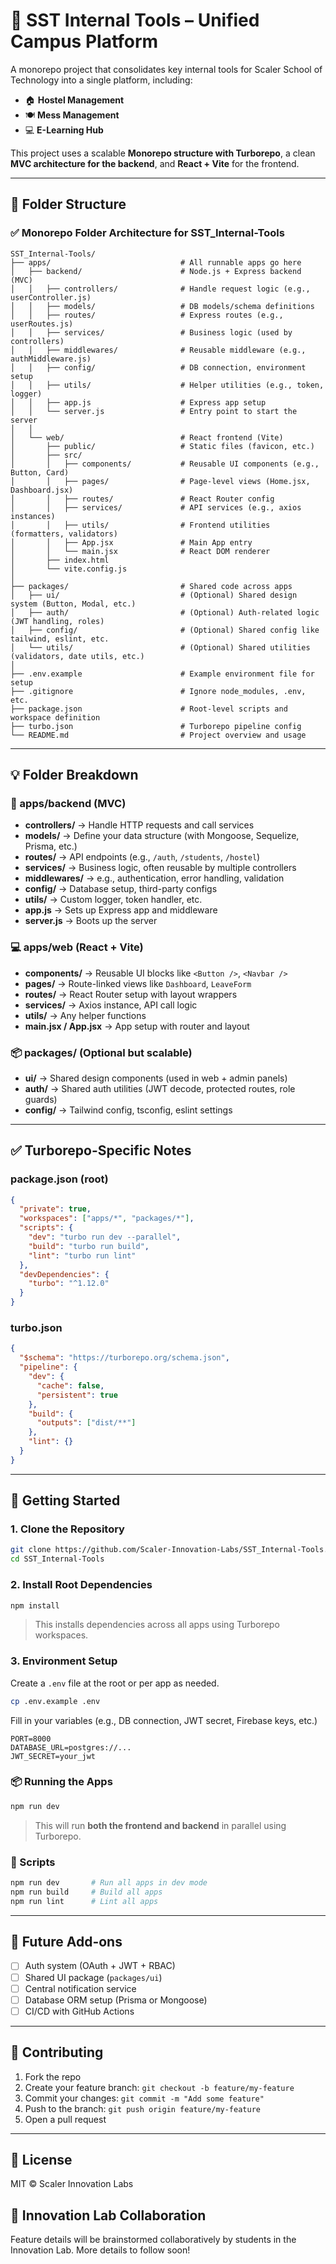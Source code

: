 # 🏫 SST Internal Tools – Unified Campus Platform

A monorepo project that consolidates key internal tools for Scaler School of Technology into a single platform, including:

- 🏠 **Hostel Management**
- 🍽️ **Mess Management**
- 💻 **E-Learning Hub**

This project uses a scalable **Monorepo structure with Turborepo**, a clean **MVC architecture for the backend**, and **React + Vite** for the frontend.

---

## 📁 Folder Structure

### ✅ Monorepo Folder Architecture for SST_Internal-Tools

```
SST_Internal-Tools/
├── apps/                             # All runnable apps go here
│   ├── backend/                      # Node.js + Express backend (MVC)
│   │   ├── controllers/              # Handle request logic (e.g., userController.js)
│   │   ├── models/                   # DB models/schema definitions
│   │   ├── routes/                   # Express routes (e.g., userRoutes.js)
│   │   ├── services/                 # Business logic (used by controllers)
│   │   ├── middlewares/              # Reusable middleware (e.g., authMiddleware.js)
│   │   ├── config/                   # DB connection, environment setup
│   │   ├── utils/                    # Helper utilities (e.g., token, logger)
│   │   ├── app.js                    # Express app setup
│   │   └── server.js                 # Entry point to start the server
│   │
│   └── web/                          # React frontend (Vite)
│       ├── public/                   # Static files (favicon, etc.)
│       ├── src/
│       │   ├── components/           # Reusable UI components (e.g., Button, Card)
│       │   ├── pages/                # Page-level views (Home.jsx, Dashboard.jsx)
│       │   ├── routes/               # React Router config
│       │   ├── services/             # API services (e.g., axios instances)
│       │   ├── utils/                # Frontend utilities (formatters, validators)
│       │   ├── App.jsx               # Main App entry
│       │   └── main.jsx              # React DOM renderer
│       ├── index.html
│       └── vite.config.js
│
├── packages/                         # Shared code across apps
│   ├── ui/                           # (Optional) Shared design system (Button, Modal, etc.)
│   ├── auth/                         # (Optional) Auth-related logic (JWT handling, roles)
│   ├── config/                       # (Optional) Shared config like tailwind, eslint, etc.
│   └── utils/                        # (Optional) Shared utilities (validators, date utils, etc.)
│
├── .env.example                      # Example environment file for setup
├── .gitignore                        # Ignore node_modules, .env, etc.
├── package.json                      # Root-level scripts and workspace definition
├── turbo.json                        # Turborepo pipeline config
└── README.md                         # Project overview and usage
```

---

## 💡 Folder Breakdown

### 🧠 apps/backend (MVC)
- **controllers/** → Handle HTTP requests and call services
- **models/** → Define your data structure (with Mongoose, Sequelize, Prisma, etc.)
- **routes/** → API endpoints (e.g., `/auth`, `/students`, `/hostel`)
- **services/** → Business logic, often reusable by multiple controllers
- **middlewares/** → e.g., authentication, error handling, validation
- **config/** → Database setup, third-party configs
- **utils/** → Custom logger, token handler, etc.
- **app.js** → Sets up Express app and middleware
- **server.js** → Boots up the server

### 💻 apps/web (React + Vite)
- **components/** → Reusable UI blocks like `<Button />`, `<Navbar />`
- **pages/** → Route-linked views like `Dashboard`, `LeaveForm`
- **routes/** → React Router setup with layout wrappers
- **services/** → Axios instance, API call logic
- **utils/** → Any helper functions
- **main.jsx / App.jsx** → App setup with router and layout

### 📦 packages/ (Optional but scalable)
- **ui/** → Shared design components (used in web + admin panels)
- **auth/** → Shared auth utilities (JWT decode, protected routes, role guards)
- **config/** → Tailwind config, tsconfig, eslint settings

---

## ✅ Turborepo-Specific Notes

### package.json (root)
```json
{
  "private": true,
  "workspaces": ["apps/*", "packages/*"],
  "scripts": {
    "dev": "turbo run dev --parallel",
    "build": "turbo run build",
    "lint": "turbo run lint"
  },
  "devDependencies": {
    "turbo": "^1.12.0"
  }
}
```

### turbo.json
```json
{
  "$schema": "https://turborepo.org/schema.json",
  "pipeline": {
    "dev": {
      "cache": false,
      "persistent": true
    },
    "build": {
      "outputs": ["dist/**"]
    },
    "lint": {}
  }
}
```

---

## 🚀 Getting Started

### 1. Clone the Repository
```bash
git clone https://github.com/Scaler-Innovation-Labs/SST_Internal-Tools.git
cd SST_Internal-Tools
```

### 2. Install Root Dependencies
```bash
npm install
```
> This installs dependencies across all apps using Turborepo workspaces.

### 3. Environment Setup
Create a `.env` file at the root or per app as needed.
```bash
cp .env.example .env
```
Fill in your variables (e.g., DB connection, JWT secret, Firebase keys, etc.)
```env
PORT=8000
DATABASE_URL=postgres://...
JWT_SECRET=your_jwt
```

### 📦 Running the Apps
```bash
npm run dev
```
> This will run **both the frontend and backend** in parallel using Turborepo.

### 🔧 Scripts
```bash
npm run dev       # Run all apps in dev mode
npm run build     # Build all apps
npm run lint      # Lint all apps
```

---

## 🧪 Future Add-ons
- [ ] Auth system (OAuth + JWT + RBAC)
- [ ] Shared UI package (`packages/ui`)
- [ ] Central notification service
- [ ] Database ORM setup (Prisma or Mongoose)
- [ ] CI/CD with GitHub Actions

---

## 🤝 Contributing
1. Fork the repo
2. Create your feature branch: `git checkout -b feature/my-feature`
3. Commit your changes: `git commit -m "Add some feature"`
4. Push to the branch: `git push origin feature/my-feature`
5. Open a pull request

---

## 📄 License
MIT © Scaler Innovation Labs

## 🧠 Innovation Lab Collaboration
Feature details will be brainstormed collaboratively by students in the Innovation Lab. More details to follow soon!


